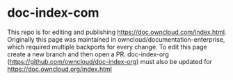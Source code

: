 # doc-index-com 
This repo is for editing and publishing https://doc.owncloud.com/index.html. 
Originally this page was maintained in owncloud/documentation-enterprise, 
which required multiple backports for every 
change. To edit this page create a new branch and then open a PR. doc-index-org (https://github.com/owncloud/doc-index-org) must also be updated for https://doc.owncloud.org/index.html
